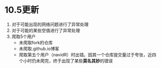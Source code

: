 # 10.5更新

1. 对于可能出现的网络问题进行了异常处理
2. 对于可能的某些空值进行了异常处理
3. 爬取5个用户
   - 未爬取fork的仓库
   - 未爬取.github.io博客
   - 爬取第五个用户（navidR）时出错。因其一个仓库提交量过于夸张，近四个小时仍未爬完，终于出现了某些**莫名其妙**的错误

